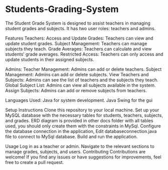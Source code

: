 # Students-Grading-System
The Student Grade System is designed to assist teachers in managing student grades and subjects. 
It has two user roles: teachers and admins.

Features
Teachers:
Access and Update Grades: Teachers can view and update student grades.
Subject Management: Teachers can manage subjects they teach.
Grade Averages: Teachers can calculate and view students’ grade averages.
Restricted Access: Teachers can only access and update students in their assigned subjects.

Admins:
Teacher Management: Admins can add or delete teachers.
Subject Management: Admins can add or delete subjects.
View Teachers and Subjects: Admins can see the list of teachers and the subjects they teach.
Global Subject List: Admins can view all subjects available in the system.
Assign Subjects: Admins can add or remove subjects from teachers.

Languages Used:
Java for system development.
Java Swing for the gui

Setup Instructions
Clone this repository to your local machine.
Set up your MySQL database with the necessary tables for students, teachers, subjects, and grades.
ERD diagram is provided in other docs folder with all tables used, you should only create them with the constraints in MySql.
Configure the database connection in the application, Edit databaseconnection.java file to connect to MySql database.
Build and run the application.


Usage
Log in as a teacher or admin.
Navigate to the relevant sections to manage grades, subjects, and users.
Contributing
Contributions are welcome! If you find any issues or have suggestions for improvements, feel free to create a pull request.
